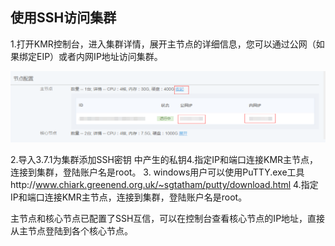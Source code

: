 ## 使用SSH访问集群

1.打开KMR控制台，进入集群详情，展开主节点的详细信息，您可以通过公网（如果绑定EIP）或者内网IP地址访问集群。

![绑定EIP](./images/fwjq1.png)

2.导入3.7.1为集群添加SSH密钥 中产生的私钥4.指定IP和端口连接KMR主节点，连接到集群，登陆账户名是root。
3.
windows用户可以使用PuTTY.exe工具http://www.chiark.greenend.org.uk/~sgtatham/putty/download.html
4.指定IP和端口连接KMR主节点，连接到集群，登陆账户名是root。

主节点和核心节点已配置了SSH互信，可以在控制台查看核心节点的IP地址，直接从主节点登陆到各个核心节点。